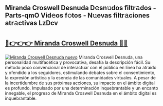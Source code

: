 ## Miranda Croswell Desnuda D𝚎sn𝚞dos filtr𝚊dos - Parts-qmO Vid𝚎os f𝚘tos - N𝚞evas filtr𝚊ciones atr𝚊ctivas LzDcv

# <h2><a href="http://mb1dwmm.tromn.icu/?c=Miranda+Croswell+Desnuda">🔗👉👉👉 Miranda Croswell Desnuda 🔗🔗</a></h2>

[![Miranda Croswell Desnuda nuevo](https://i.imgur.com/pEAQMta.gif)](http://mb1dwmm.tromn.icu/?c=Miranda+Croswell+Desnuda)
Miranda Croswell Desnuda, una personalidad multifacética y provocativa, desafía la descripción fácil. Su método poco convencional de interactuar con el público en línea ha atraído y ofendido a los seguidores, estimulando debates sobre el consentimiento, la expresión artística y la esencia de las comunidades virtuales. A pesar de la incertidumbre de sus próximas acciones, su impacto en el ámbito digital es profundo. Impulsado por una determinación inquebrantable y un encanto innegable, el progreso de Miranda Croswell Desnuda en el ámbito digital es inquebrantable.
